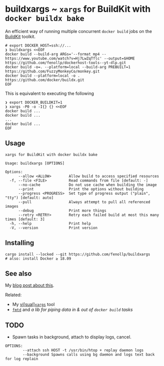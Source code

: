 # buildxargs ~ `xargs` for BuildKit with `docker buildx bake`

An efficient way of running multiple concurrent `docker build` jobs on the [BuildKit](https://github.com/moby/buildkit) toolkit.

```shell
# export DOCKER_HOST=ssh://...
❯ buildxargs <<EOF
docker build --build-arg ARGs='--format mp4 -- https://www.youtube.com/watch?v=Hj7LwZqTflc' --output=$HOME https://github.com/fenollp/dockerhost-tools--yt-dlp.git
docker build -o=. --platform=local --build-arg PREBUILT=1 https://github.com/FuzzyMonkeyCo/monkey.git
docker build --platform=local -o . https://github.com/docker/buildx.git
EOF
```

This is equivalent to executing the following
```shell
❯ export DOCKER_BUILDKIT=1
❯ xargs -P0 -o -I{} {} <<EOF
docker build ...
docker build ...
...
docker build ...
EOF
```

## Usage

```shell
xargs for BuildKit with docker buildx bake

Usage: buildxargs [OPTIONS]

Options:
      --allow <ALLOW>        Allow build to access specified resources
  -f, --file <FILE>          Read commands from file [default: -]
      --no-cache             Do not use cache when building the image
      --print                Print the options without building
      --progress <PROGRESS>  Set type of progress output ("plain", "tty") [default: auto]
      --pull                 Always attempt to pull all referenced images
      --debug                Print more things
      --retry <RETRY>        Retry each failed build at most this many times [default: 3]
  -h, --help                 Print help
  -V, --version              Print version
```

## Installing

```shell
cargo install --locked --git https://github.com/fenollp/buildxargs
# also: install Docker ≥ 18.09
```

## See also

My [blog post about this](https://fenollp.github.io/buildxargs_xargs_for_buildkit).

Related:
* My [vi[sual]`xargs`](https://fenollp.github.io/vixargs-visual-xargs) tool
* [`fmtd`](https://fenollp.github.io/a_simple_framework_for_universal_tools) and *a lib for piping data in & out of `docker build` tasks*

## TODO

* Spawn tasks in background, attach to display logs, cancel.
```shell
OPTIONS:
        --attach ssh HOST -t /usr/bin/htop + replay daemon logs
        --background Spawns calls using bg daemon and logs text back for log replain
```
